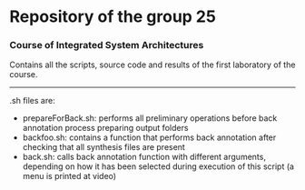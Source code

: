 Repository of the group 25
===
### Course of Integrated System Architectures
Contains all the scripts, source code and results of the first laboratory of the course.

---
.sh files are:

- prepareForBack.sh: performs all preliminary operations before back annotation process preparing output folders
- backfoo.sh: contains a function that performs back annotation after checking that all synthesis files are present
- back.sh: calls back annotation function with different arguments, depending on how it has been selected during execution of this script (a menu is printed at video)
